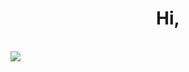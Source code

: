 <h1 align="center">
Hi,
</h1>

<div>
  <br>
  <img align="center" src="https://github-readme-stats.vercel.app/api?username=cbhud&title_color=33dd33&count_private=true&show_icons=true&theme=dark"/>
</div>
